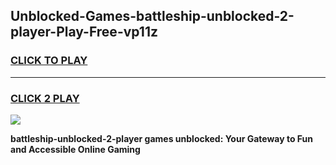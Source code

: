 
## Unblocked-Games-battleship-unblocked-2-player-Play-Free-vp11z
<h3>
<a href="https://premium76.site?title=battleship-unblocked-2-player&ref=23A">CLICK TO PLAY</a></h3>
<hr>

<h3>
<a href="https://premium76.site?title=battleship-unblocked-2-player&ref=23A">CLICK 2 PLAY</a>
  
</h3>

<a href="https://premium76.site?title=battleship-unblocked-2-player&ref=23A"><img src="https://clearcache.store/games.png"></a>


**battleship-unblocked-2-player games unblocked: Your Gateway to Fun and Accessible Online Gaming**
